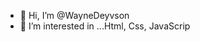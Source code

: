 - 👋 Hi, I’m @WayneDeyvson 
- 👀 I’m interested in ...Html, Css, JavaScrip

<!---
WayneDeyvson/WayneDeyvson is a ✨ special ✨ repository because its `README.md` (this file) appears on your GitHub profile.
You can click the Preview link to take a look at your changes.
--->
